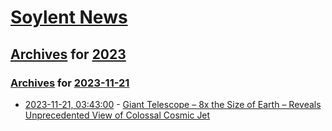 # [Soylent News](../../../README.md)

## [Archives](../../index.md) for [2023](../index.md)

### [Archives](../../index.md) for [2023-11-21](index.md)

* [2023-11-21, 03:43:00](https://soylentnews.org/article.pl?sid=23/11/19/2027251&from=rss) - [Giant Telescope – 8x the Size of Earth – Reveals Unprecedented View of Colossal Cosmic Jet](https://soylentnews.org/article.pl?sid=23/11/19/2027251&from=rss)
